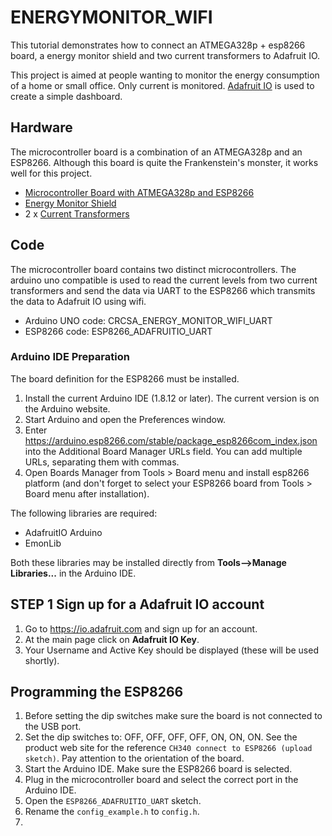 # ENERGYMONITOR_WIFI
This tutorial demonstrates how to connect an ATMEGA328p + esp8266 board, a energy monitor shield and two current transformers to Adafruit IO.

This project is aimed at people wanting to monitor the energy consumption of a home or small office. Only current is monitored. [Adafruit IO](https://io.adafruit.com/) is used to create a simple dashboard.

## Hardware
The microcontroller board is a combination of an ATMEGA328p and an ESP8266. Although this board is quite the Frankenstein's monster, it works well for this project.

* [Microcontroller Board with ATMEGA328p and ESP8266](https://www.crcibernetica.com/uno-atmega328p-esp8266-usb-ttl-ch340g/)
* [Energy Monitor Shield](https://www.crcibernetica.com/energy-monitor-shield-v0-2/)
* 2 x [Current Transformers](https://www.crcibernetica.com/non-invasive-ac-current-sensor-sct-013-100a-max/)

## Code
The microcontroller board contains two distinct microcontrollers. The arduino uno compatible is used to read the current levels from two current transformers and send the data via UART to the ESP8266 which transmits the data to Adafruit IO using wifi.

* Arduino UNO code: CRCSA_ENERGY_MONITOR_WIFI_UART
* ESP8266 code: ESP8266_ADAFRUITIO_UART

### Arduino IDE Preparation
The board definition for the ESP8266 must be installed.

1. Install the current Arduino IDE (1.8.12 or later). The current version is on the Arduino website.
1. Start Arduino and open the Preferences window.
1. Enter https://arduino.esp8266.com/stable/package_esp8266com_index.json into the Additional Board Manager URLs field. You can add multiple URLs, separating them with commas.
1. Open Boards Manager from Tools > Board menu and install esp8266 platform (and don't forget to select your ESP8266 board from Tools > Board menu after installation).

The following libraries are required:
* AdafruitIO Arduino
* EmonLib

Both these libraries may be installed directly from **Tools-->Manage Libraries...** in the Arduino IDE.

## STEP 1 Sign up for a Adafruit IO account
1. Go to https://io.adafruit.com and sign up for an account.
1. At the main page click on **Adafruit IO Key**.
1. Your Username and Active Key should be displayed (these will be used shortly).

## Programming the ESP8266
1. Before setting the dip switches make sure the board is not connected to the USB port.
1. Set the dip switches to: OFF, OFF, OFF, OFF, ON, ON, ON. See the product web site for the reference `CH340 connect to ESP8266 (upload sketch)`. Pay attention to the orientation of the board.
1. Start the Arduino IDE. Make sure the ESP8266 board is selected.
1. Plug in the microcontroller board and select the correct port in the Arduino IDE.
1. Open the `ESP8266_ADAFRUITIO_UART` sketch.
1. Rename the `config_example.h` to `config.h`.
1. 

